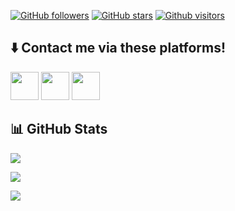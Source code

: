 <!-- ![GitHub stars](https://img.shields.io/github/stars/sametcp?style=social) -->
[![GitHub followers](https://img.shields.io/github/followers/sametcp?style=flat&logo=github)](https://github.com/sametcp?tab=followers)
[![GitHub stars](https://img.shields.io/github/stars/sametcp?style=flat&logo=github)](https://github.com/sametcp?tab=repositories)
[![Github visitors](https://visitor-badge.glitch.me/badge?page_id=sametcp.visitor-badge)](https://github.com/sametcp)


## ⬇️ Contact me via these platforms! 

<a href="https://www.linkedin.com/in/samet-berk-%C5%9Fim%C5%9Fek-2295b6210/?originalSubdomain=tr&challengeId=AQHOPDswfpa5JgAAAX2HJvyWWgP3YuyOHzvuPMRAbHUE67Z8JU4g411khZm_IxDsfUwrmDfStoNShsk9lDQ4epeKJ_YuYnQFFw&submissionId=513cde94-82a7-bd16-539d-f2b584b9d349/" target="_blank"><img src="https://user-images.githubusercontent.com/61664693/116171176-f19f5b00-a710-11eb-84e9-b16771b30e2d.png" width="45x"></img></a>
<a href="https://www.instagram.com/samettcp" target="_blank"><img src="https://user-images.githubusercontent.com/61664693/116333770-b702f480-a7dc-11eb-8654-0378659e4719.png" width="45px"></img></a>
<a href="mailto:sametberk.simsek@gmail.com" target="_blank"><img src="https://user-images.githubusercontent.com/61664693/116171180-f237f180-a710-11eb-9aea-560e6d4490b7.png" width="45px"></img></a>

<!--
  <a href="https://www.linkedin.com/in/samet-berk-%C5%9Fim%C5%9Fek-2295b6210/?originalSubdomain=tr&challengeId=AQHOPDswfpa5JgAAAX2HJvyWWgP3YuyOHzvuPMRAbHUE67Z8JU4g411khZm_IxDsfUwrmDfStoNShsk9lDQ4epeKJ_YuYnQFFw&submissionId=513cde94-82a7-bd16-539d-f2b584b9d349" target="_blank" rel="nofollow"><img alt="Samet's Linkedin" src="https://img.shields.io/badge/LinkedIn-0A66C2??style=flat-square&logo=linkedin&logoColor=white" /></a>
  <a href="mailto:sametberk.simsek@gmail.com" target="_blank" rel="nofollow"><img alt="Samet's Mail Address" src="https://img.shields.io/badge/Gmail-F14236??style=flat-square&logo=gmail&logoColor=white" /></a>
-->


## 📊 GitHub Stats

<p align="center">
  <p>
    <a href="https://github.com/sametcp" target="_blank">
    <img src="https://github-readme-stats.vercel.app/api?username=sametcp&count_private=true&show_icons=true&theme=tokyonight">
      </a>
</p>
  <p>
  <a href="https://github.com/sametcp/hrms-project" target="_blank">
  <img src="https://github-readme-stats.vercel.app/api/pin/?username=sametcp&repo=hrms-project&layout=compact&show_icons=true&theme=tokyonight">
  </a>
  </p>
  <p>
  <a href="https://github.com/sametcp?tab=repositories" target="_blank">
  <img src="https://github-readme-stats.vercel.app/api/top-langs/?username=sametcp&hide=python&layout=compact&show_icons=true&theme=tokyonight">
  </a>
  </p>
</p>
